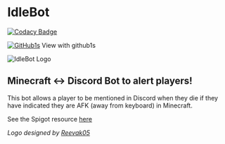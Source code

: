 # IdleBot

[![Codacy Badge](https://api.codacy.com/project/badge/Grade/08a0837d838c4a35801ffdbab804da15)](https://app.codacy.com/gh/Camshaft54/IdleBot?utm_source=github.com&utm_medium=referral&utm_content=Camshaft54/IdleBot&utm_campaign=Badge_Grade_Settings)

[![GitHub1s](https://raw.githubusercontent.com/conwnet/github1s/master/resources/images/logo.png)](https://github1s.com/Camshaft54/IdleBot)
View with github1s

![IdleBot Logo](https://cdn.discordapp.com/attachments/752921018150027404/808195119811395642/IdleBotLogoWide4kish.png)
## Minecraft <-> Discord Bot to alert players!
This bot allows a player to be mentioned in Discord when they die if they have indicated they are AFK (away from keyboard) in Minecraft.

See the Spigot resource [here](https://www.spigotmc.org/resources/idlebot-—-step-up-your-afk-game.88778/)

*Logo designed by [Reevak05](https://github.com/Reevak05)*
